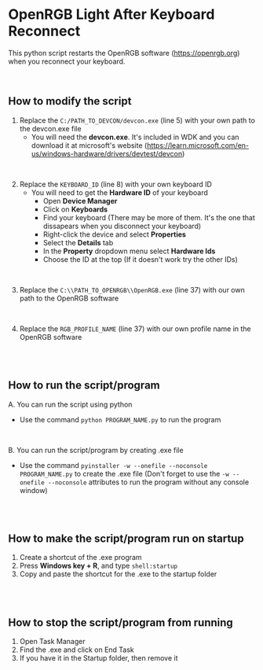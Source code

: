 # OpenRGB Light After Keyboard Reconnect
This python script restarts the OpenRGB software (https://openrgb.org) when you reconnect your keyboard.

<br/>


## How to modify the script
1. Replace the `C:/PATH_TO_DEVCON/devcon.exe` (line 5) with your own path to the devcon.exe file
    - You will need the **devcon.exe**. It's included in WDK and you can download it at microsoft's website (https://learn.microsoft.com/en-us/windows-hardware/drivers/devtest/devcon) 
  

<br/>

2. Replace the `KEYBOARD_ID` (line 8) with your own keyboard ID 
   - You will need to get the **Hardware ID** of your keyboard 
       - Open **Device Manager**
     - Click on **Keyboards**
     - Find your keyboard (There may be more of them. It's the one that dissapears when you disconnect your keyboard)
     - Right-click the device and select **Properties**
     - Select the **Details** tab
     - In the **Property** dropdown menu select **Hardware Ids**
     - Choose the ID at the top (If it doesn't work try the other IDs)
    
 
 <br/>
  
3. Replace the `C:\\PATH_TO_OPENRGB\\OpenRGB.exe` (line 37) with our own path to the OpenRGB software


<br/>

4. Replace the `RGB_PROFILE_NAME` (line 37) with our own profile name in the OpenRGB software

<br/>
<br/>

## How to run the script/program
A. You can run the script using python 
  - Use the command `python PROGRAM_NAME.py` to run the program

<br/>

B. You can run the script/program by creating .exe file
  - Use the command `pyinstaller -w --onefile --noconsole PROGRAM_NAME.py` to create the .exe file (Don't forget to use the `-w --onefile --noconsole` attributes to run the program without any console window)


<br/>
<br/>

## How to make the script/program run on startup
1. Create a shortcut of the .exe program
2. Press **Windows key + R**, and type `shell:startup`
3. Copy and paste the shortcut for the .exe to the startup folder

<br/>
<br/>

## How to stop the script/program from running
1. Open Task Manager
2. Find the .exe and click on End Task
3. If you have it in the Startup folder, then remove it









